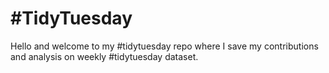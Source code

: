 # \#TidyTuesday

Hello and welcome to my \#tidytuesday repo where I save my contributions and analysis on weekly \#tidytuesday dataset.

